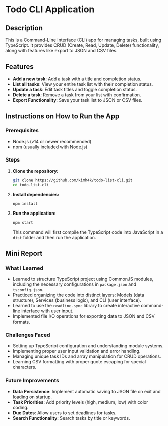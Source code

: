 # Todo CLI Application

## Description
This is a Command-Line Interface (CLI) app for managing tasks, built using TypeScript. It provides CRUD (Create, Read, Update, Delete) functionality, along with features like export to JSON and CSV files.

## Features
- **Add a new task**: Add a task with a title and completion status.
- **List all tasks**: View your entire task list with their completion status.
- **Update a task**: Edit task titles and toggle completion status.
- **Delete a task**: Remove a task from your list with confirmation.
- **Export Functionality**: Save your task list to JSON or CSV files.

## Instructions on How to Run the App

### Prerequisites
- Node.js (v14 or newer recommended)
- npm (usually included with Node.js)

### Steps
1. **Clone the repository:**
   ```bash
   git clone https://github.com/kimh4k/todo-list-cli.git
   cd todo-list-cli
   ```

2. **Install dependencies:**
   ```bash
   npm install
   ```

3. **Run the application:**
   ```bash
   npm start
   ```
   This command will first compile the TypeScript code into JavaScript in a `dist` folder and then run the application.

## Mini Report

### What I Learned
- Learned to structure TypeScript project using CommonJS modules, including the necessary configurations in `package.json` and `tsconfig.json`.
- Practiced organizing the code into distinct layers: Models (data structure), Services (business logic), and CLI (user interface).
- Learned to use the `readline-sync` library to create interactive command-line interface with user input.
- Implemented file I/O operations for exporting data to JSON and CSV formats.

### Challenges Faced
- Setting up TypeScript configuration and understanding module systems.
- Implementing proper user input validation and error handling.
- Managing unique task IDs and array manipulation for CRUD operations.
- Learning CSV formatting with proper quote escaping for special characters.

### Future Improvements
- **Data Persistence**: Implement automatic saving to JSON file on exit and loading on startup.
- **Task Priorities**: Add priority levels (high, medium, low) with color coding.
- **Due Dates**: Allow users to set deadlines for tasks.
- **Search Functionality**: Search tasks by title or keywords.
